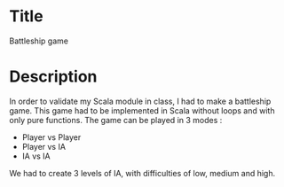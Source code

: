 # Title

Battleship game

# Description

In order to validate my Scala module in class, I had to make a battleship game.
This game had to be implemented in Scala without loops and with only pure functions.
The game can be played in 3 modes :
- Player vs Player
- Player vs IA
- IA vs IA

We had to create 3 levels of IA, with difficulties of low, medium and high. 
